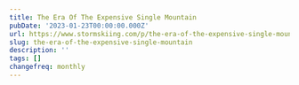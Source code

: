 ```yaml
---
title: The Era Of The Expensive Single Mountain
pubDate: '2023-01-23T00:00:00.000Z'
url: https://www.stormskiing.com/p/the-era-of-the-expensive-single-mountain
slug: the-era-of-the-expensive-single-mountain
description: ''
tags: []
changefreq: monthly
---
```


<!-- Add post content below -->
